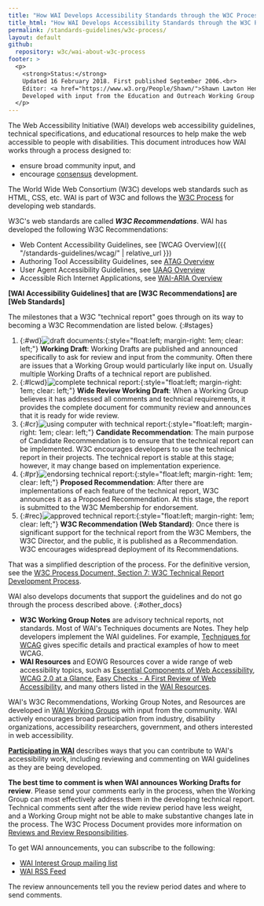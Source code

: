 ```yaml
---
title: "How WAI Develops Accessibility Standards through the W3C Process: Milestones and Opportunities to Contribute"
title_html: "How WAI Develops Accessibility Standards through the W3C Process:<br> Milestones and Opportunities to Contribute"
permalink: /standards-guidelines/w3c-process/
layout: default
github:
  repository: w3c/wai-about-w3c-process
footer: >
  <p>
    <strong>Status:</strong>
    Updated 16 February 2018. First published September 2006.<br>
    Editor: <a href="https://www.w3.org/People/Shawn/">Shawn Lawton Henry</a>.
    Developed with input from the Education and Outreach Working Group (<a href="http://www.w3.org/WAI/EO/">EOWG</a>).
  </p>
---
```


The Web Accessibility Initiative (WAI) develops web accessibility
guidelines, technical specifications, and educational resources to help
make the web accessible to people with disabilities. This document
introduces how WAI works through a process designed to:

-   ensure broad community input, and
-   encourage [consensus](http://www.w3.org/2005/10/Process-20051014/policies.html#Consensus) development.

The World Wide Web Consortium (W3C) develops web standards such as HTML, CSS, etc. WAI is part of W3C and follows the [W3C Process](http://www.w3.org/Consortium/Process/) for developing web standards.

W3C's web standards are called ***W3C Recommendations***. WAI has developed the following W3C Recommendations:

-   Web Content Accessibility Guidelines, see [WCAG Overview]({{ "/standards-guidelines/wcag/" | relative_url }})
-   Authoring Tool Accessibility Guidelines, see [ATAG Overview](http://www.w3.org/WAI/intro/atag.php)
-   User Agent Accessibility Guidelines, see [UAAG Overview](http://www.w3.org/WAI/intro/uaag.php)
-   Accessible Rich Internet Applications, see [WAI-ARIA Overview](https://www.w3.org/WAI/intro/aria)

**\[WAI Accessibility Guidelines\] that are \[W3C Recommendations\] are
\[Web Standards\]**

The milestones that a W3C "technical report" goes through on its way to
becoming a W3C Recommendation are listed below.
{:#stages}

1.  {:#wd}![draft documents:]({{site.github.url}}/content-images/wai-about-w3c-process/wd.gif){:style="float:left; margin-right: 1em; clear: left;"} **Working Draft**: Working Drafts
    are published and announced specifically to ask for review and input
    from the community. Often there are issues that a Working Group
    would particularly like input on. Usually multiple Working Drafts of
    a technical report are published.
2.  {:#lcwd}![complete technical report:]({{site.github.url}}/content-images/wai-about-w3c-process/lcwd.gif){:style="float:left; margin-right: 1em; clear: left;"} **Wide Review
    Working Draft**: When a Working Group believes it has addressed all
    comments and technical requirements, it provides the complete
    document for community review and announces that it is ready for
    wide review.
3.  {:#cr}![using computer with technical report:]({{site.github.url}}/content-images/wai-about-w3c-process/cr.gif){:style="float:left; margin-right: 1em; clear: left;"} **Candidate
    Recommendation**: The main purpose of Candidate Recommendation is to
    ensure that the technical report can be implemented. W3C encourages
    developers to use the technical report in their projects. The
    technical report is stable at this stage; however, it may change
    based on implementation experience.
4.  {:#pr}![endorsing technical report:]({{site.github.url}}/content-images/wai-about-w3c-process/pr.gif){:style="float:left; margin-right: 1em; clear: left;"} **Proposed
    Recommendation**: After there are implementations of each feature of
    the technical report, W3C announces it as a Proposed Recommendation.
    At this stage, the report is submitted to the W3C Membership for
    endorsement.
5.  {:#rec}![approved technical report:]({{site.github.url}}/content-images/wai-about-w3c-process/rec.gif){:style="float:left; margin-right: 1em; clear: left;"} **W3C Recommendation
    (Web Standard)**: Once there is significant support for the
    technical report from the W3C Members, the W3C Director, and the
    public, it is published as a Recommendation. W3C encourages
    widespread deployment of its Recommendations.

That was a simplified description of the process. For the definitive
version, see the [W3C Process Document, Section 7: W3C Technical Report
Development Process](http://www.w3.org/Consortium/Process/#Reports).

WAI also develops documents that support the guidelines and do not go
through the process described above.
{:#other_docs}

-   **W3C Working Group Notes** are advisory technical reports, not
    standards. Most of WAI's Techniques documents are Notes. They help
    developers implement the WAI guidelines. For example, [Techniques
    for WCAG](https://www.w3.org/TR/WCAG-TECHS/) gives specific details
    and practical examples of how to meet WCAG.
-   **WAI Resources** and EOWG Resources cover a wide range of web
    accessibility topics, such as [Essential Components of Web
    Accessibility](http://www.w3.org/WAI/intro/components.php), [WCAG
    2.0 at a Glance](http://www.w3.org/WAI/WCAG20/glance/Overview.html),
    [Easy Checks - A First Review of Web
    Accessibility](https://www.w3.org/WAI/eval/preliminary), and many
    others listed in the [WAI
    Resources](http://www.w3.org/WAI/Resources/Overview).

WAI's W3C Recommendations, Working Group Notes, and Resources are
developed in [WAI Working Groups](http://www.w3.org/WAI/groups.html)
with input from the community. WAI actively encourages broad
participation from industry, disability organizations, accessibility
researchers, government, and others interested in web accessibility.

**[Participating in WAI](http://www.w3.org/WAI/participation)**
describes ways that you can contribute to WAI's accessibility work,
including reviewing and commenting on WAI guidelines as they are being
developed.

**The best time to comment is when WAI announces Working Drafts for
review**. Please send your comments early in the process, when the
Working Group can most effectively address them in the developing
technical report. Technical comments sent after the wide review period
have less weight, and a Working Group might not be able to make
substantive changes late in the process. The W3C Process Document
provides more information on [Reviews and Review
Responsibilities](https://www.w3.org/Consortium/Process/#doc-reviews).

To get WAI announcements, you can subscribe to the following:

-   [WAI Interest Group mailing
    list](http://www.w3.org/WAI/IG/#mailinglist)
-   [WAI RSS Feed](http://www.w3.org/WAI/highlights/about-rss.html)

The review announcements tell you the review period dates and where to
send comments.
